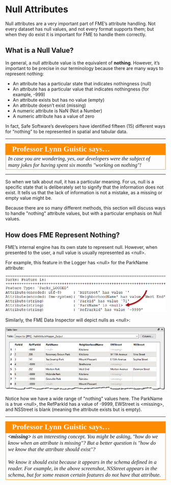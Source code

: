 # Null Attributes #

Null attributes are a very important part of FME’s attribute handling. Not every dataset has null values, and not every format supports them; but when they do exist it is important for FME to handle them correctly.

## What is a Null Value? ##

In general, a null attribute value is the equivalent of **nothing**. However, it’s important to be precise in our terminology because there are many ways to represent nothing:

- An attribute has a particular state that indicates nothingness (null)
- An attribute has a particular value that indicates nothingness (for example, -999)
- An attribute exists but has no value (empty)
- An attribute doesn’t exist (missing)
- A numeric attribute is NaN (Not a Number)
- A numeric attribute has a value of zero

In fact, Safe Software’s developers have identified fifteen (15) different ways for “nothing” to be represented in spatial and tabular data.

---

<table style="border-spacing: 0px">
<tr>
<td style="vertical-align:middle;background-color:darkorange;border: 2px solid darkorange">
<i class="fa fa-quote-left fa-lg fa-pull-left fa-fw" style="color:white;padding-right: 12px;vertical-align:text-top"></i>
<span style="color:white;font-size:x-large;font-weight: bold;font-family:serif">Professor Lynn Guistic says…</span>
</td>
</tr>

<tr>
<td style="border: 1px solid darkorange">
<span style="font-family:serif; font-style:italic; font-size:larger">
In case you are wondering, yes, our developers were the subject of many jokes for having spent six months "working on nothing"! 
</span>
</td>
</tr>
</table>

---

So when we talk about *null*, it has a particular meaning. For us, null is a specific state that is deliberately set to signify that the information does not exist. It tells us that the lack of information is not a mistake, as a missing or empty value might be.

Because there are so many different methods, this section will discuss ways to handle "nothing" attribute values, but with a particular emphasis on Null values.


## How does FME Represent Nothing? ##
FME’s internal engine has its own state to represent null. However, when presented to the user, a null value is usually represented as &lt;null&gt;.

For example, this feature in the Logger has &lt;null&gt; for the ParkName attribute:

![](./Images/Img1.019.NullsInLog.png)

Similarly, the FME Data Inspector will depict nulls as &lt;null&gt;:

![](./Images/Img1.020.NullsInDI.png)

Notice how we have a wide range of "nothing" values here. The ParkName is a true &lt;null&gt;, the RefParkId has a value of -9999, EWStreet is &lt;missing&gt;, and NSStreet is blank (meaning the attribute exists but is empty).

---

<table style="border-spacing: 0px">
<tr>
<td style="vertical-align:middle;background-color:darkorange;border: 2px solid darkorange">
<i class="fa fa-quote-left fa-lg fa-pull-left fa-fw" style="color:white;padding-right: 12px;vertical-align:text-top"></i>
<span style="color:white;font-size:x-large;font-weight: bold;font-family:serif">Professor Lynn Guistic says…</span>
</td>
</tr>

<tr>
<td style="border: 1px solid darkorange">
<span style="font-family:serif; font-style:italic; font-size:larger">
<strong>&lt;missing&gt;</strong> is an interesting concept. You might be asking, "how do we know when an attribute is missing"? But a better question is "how do we know that the attribute should exist"?
<br><br>We know it should exist because it appears in the schema defined in a reader. For example, in the above screenshot, NSStreet appears in the schema, but for some reason certain features do not have that attribute.
</span>
</td>
</tr>
</table>